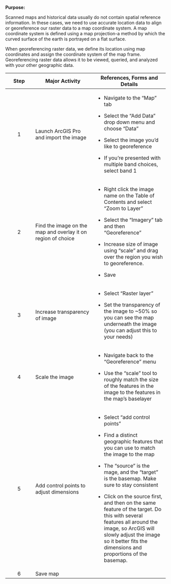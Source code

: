 **Purpose:**

Scanned maps and historical data usually do not contain spatial reference information. In these cases, we need to use accurate location data to align or georeference our raster data to a map coordinate system. A map coordinate system is defined using a map projection-a method by which the curved surface of the earth is portrayed on a flat surface.

When georeferencing raster data, we define its location using map coordinates and assign the coordinate system of the map frame. Georeferencing raster data allows it to be viewed, queried, and analyzed with your other geographic data.

<table>
<colgroup>
<col style="width: 17%" />
<col style="width: 37%" />
<col style="width: 45%" />
</colgroup>
<thead>
<tr>
<th style="text-align: center;"><strong>Step</strong></th>
<th><strong>Major Activity</strong></th>
<th><strong>References, Forms and Details</strong></th>
</tr>
</thead>
<tbody>
<tr>
<td style="text-align: center;">1</td>
<td>Launch ArcGIS Pro and import the image</td>
<td><ul>
<li><p>Navigate to the “Map” tab</p></li>
<li><p>Select the “Add Data” drop down menu and choose “Data”</p></li>
<li><p>Select the image you’d like to georeference</p></li>
<li><p>If you’re presented with multiple band choices, select band 1</p></li>
</ul></td>
</tr>
<tr>
<td style="text-align: center;">2</td>
<td>Find the image on the map and overlay it on region of choice</td>
<td><ul>
<li><p>Right click the image name on the Table of Contents and select “Zoom to Layer”</p></li>
<li><p>Select the “Imagery” tab and then “Georeference”</p></li>
<li><p>Increase size of image using “scale” and drag over the region you wish to georeference.</p></li>
<li><p>Save</p></li>
</ul></td>
</tr>
<tr>
<td style="text-align: center;">3</td>
<td>Increase transparency of image</td>
<td><ul>
<li><p>Select “Raster layer”</p></li>
<li><p>Set the transparency of the image to ~50% so you can see the map underneath the image (you can adjust this to your needs)</p></li>
</ul></td>
</tr>
<tr>
<td style="text-align: center;">4</td>
<td>Scale the image</td>
<td><ul>
<li><p>Navigate back to the “Georeference” menu</p></li>
<li><p>Use the “scale” tool to roughly match the size of the features in the image to the features in the map’s baselayer</p></li>
</ul></td>
</tr>
<tr>
<td style="text-align: center;">5</td>
<td>Add control points to adjust dimensions</td>
<td><ul>
<li><p>Select “add control points”</p></li>
<li><p>Find a distinct geographic features that you can use to match the image to the map</p></li>
<li><p>The “source” is the mage, and the “target” is the basemap. Make sure to stay consistent</p></li>
<li><p>Click on the source first, and then on the same feature of the target. Do this with several features all around the image, so ArcGIS will slowly adjust the image so it better fits the dimensions and proportions of the basemap.</p></li>
</ul></td>
</tr>
<tr>
<td style="text-align: center;">6</td>
<td>Save map</td>
<td style="text-align: left;"></td>
</tr>
</tbody>
</table>
